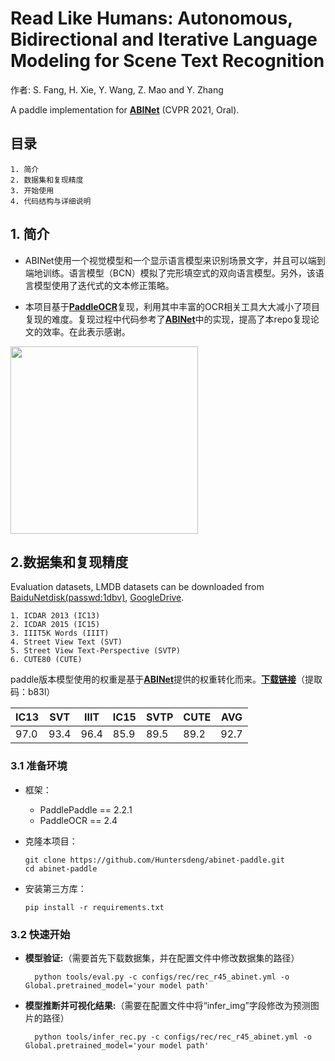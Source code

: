 # Read Like Humans: Autonomous, Bidirectional and Iterative Language Modeling for Scene Text Recognition
作者: S. Fang, H. Xie, Y. Wang, Z. Mao and Y. Zhang


A paddle implementation for [**ABINet**](https://arxiv.org/abs/2103.06495) (CVPR 2021, Oral).

## 目录

```
1. 简介
2. 数据集和复现精度
3. 开始使用
4. 代码结构与详细说明
```

## 1. 简介
- ABINet使用一个视觉模型和一个显示语言模型来识别场景文字，并且可以端到端地训练。语言模型（BCN）模拟了完形填空式的双向语言模型。另外，该语言模型使用了迭代式的文本修正策略。

- 本项目基于[**PaddleOCR**](https://github.com/PaddlePaddle/PaddleOCR)复现，利用其中丰富的OCR相关工具大大减小了项目复现的难度。复现过程中代码参考了[**ABINet**](https://github.com/FangShancheng/ABINet)中的实现，提高了本repo复现论文的效率。在此表示感谢。

<img src="figs/doc/overview.bmp" style="height:300;">

## 2.数据集和复现精度
Evaluation datasets, LMDB datasets can be downloaded from [BaiduNetdisk(passwd:1dbv)](https://pan.baidu.com/s/1RUg3Akwp7n8kZYJ55rU5LQ), [GoogleDrive](https://drive.google.com/file/d/1dTI0ipu14Q1uuK4s4z32DqbqF3dJPdkk/view?usp=sharing).

    1. ICDAR 2013 (IC13)
    2. ICDAR 2015 (IC15)
    3. IIIT5K Words (IIIT)
    4. Street View Text (SVT)
    5. Street View Text-Perspective (SVTP)
    6. CUTE80 (CUTE)

paddle版本模型使用的权重是基于[**ABINet**](https://github.com/FangShancheng/ABINet)提供的权重转化而来。[**下载链接**](https://pan.baidu.com/s/1zzvfIOfiUsR9zl-P9h0_RQ)（提取码：b83l）

|IC13|SVT|IIIT|IC15|SVTP|CUTE|AVG|
|-|-|-|-|-|-|-|
|97.0|93.4|96.4|85.9|89.5|89.2|92.7|## 3. 开始使用

### 3.1 准备环境

- 框架：
  - PaddlePaddle == 2.2.1
  - PaddleOCR == 2.4

- 克隆本项目：

      git clone https://github.com/Huntersdeng/abinet-paddle.git
      cd abinet-paddle

- 安装第三方库：

      pip install -r requirements.txt


### 3.2 快速开始

* **模型验证:**（需要首先下载数据集，并在配置文件中修改数据集的路径）

        python tools/eval.py -c configs/rec/rec_r45_abinet.yml -o Global.pretrained_model='your model path'

* **模型推断并可视化结果:**（需要在配置文件中将“infer_img”字段修改为预测图片的路径）

        python tools/infer_rec.py -c configs/rec/rec_r45_abinet.yml -o Global.pretrained_model='your model path'